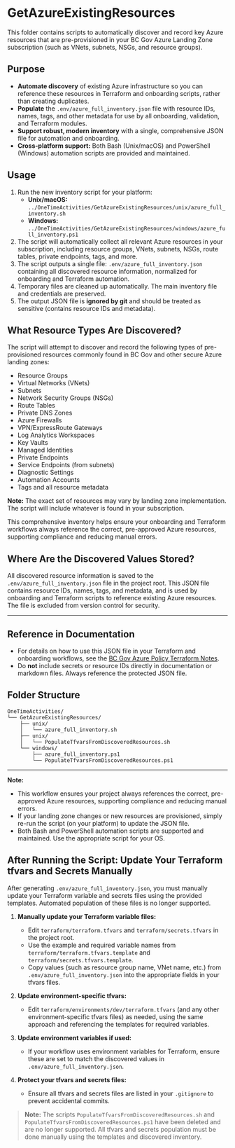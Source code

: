 # GetAzureExistingResources

This folder contains scripts to automatically discover and record key Azure resources that are pre-provisioned in your BC Gov Azure Landing Zone subscription (such as VNets, subnets, NSGs, and resource groups).

## Purpose
- **Automate discovery** of existing Azure infrastructure so you can reference these resources in Terraform and onboarding scripts, rather than creating duplicates.
- **Populate** the `.env/azure_full_inventory.json` file with resource IDs, names, tags, and other metadata for use by all onboarding, validation, and Terraform modules.
- **Support robust, modern inventory** with a single, comprehensive JSON file for automation and onboarding.
- **Cross-platform support:** Both Bash (Unix/macOS) and PowerShell (Windows) automation scripts are provided and maintained.

## Usage
1. Run the new inventory script for your platform:
   - **Unix/macOS:** `../OneTimeActivities/GetAzureExistingResources/unix/azure_full_inventory.sh`
   - **Windows:** `../OneTimeActivities/GetAzureExistingResources/windows/azure_full_inventory.ps1`
2. The script will automatically collect all relevant Azure resources in your subscription, including resource groups, VNets, subnets, NSGs, route tables, private endpoints, tags, and more.
3. The script outputs a single file: `.env/azure_full_inventory.json` containing all discovered resource information, normalized for onboarding and Terraform automation.
4. Temporary files are cleaned up automatically. The main inventory file and credentials are preserved.
5. The output JSON file is **ignored by git** and should be treated as sensitive (contains resource IDs and metadata).

## What Resource Types Are Discovered?

The script will attempt to discover and record the following types of pre-provisioned resources commonly found in BC Gov and other secure Azure landing zones:

- Resource Groups
- Virtual Networks (VNets)
- Subnets
- Network Security Groups (NSGs)
- Route Tables
- Private DNS Zones
- Azure Firewalls
- VPN/ExpressRoute Gateways
- Log Analytics Workspaces
- Key Vaults
- Managed Identities
- Private Endpoints
- Service Endpoints (from subnets)
- Diagnostic Settings
- Automation Accounts
- Tags and all resource metadata

**Note:** The exact set of resources may vary by landing zone implementation. The script will include whatever is found in your subscription.

This comprehensive inventory helps ensure your onboarding and Terraform workflows always reference the correct, pre-approved Azure resources, supporting compliance and reducing manual errors.

## Where Are the Discovered Values Stored?

All discovered resource information is saved to the `.env/azure_full_inventory.json` file in the project root. This JSON file contains resource IDs, names, tags, and metadata, and is used by onboarding and Terraform scripts to reference existing Azure resources. The file is excluded from version control for security.

---

## Reference in Documentation
- For details on how to use this JSON file in your Terraform and onboarding workflows, see the [BC Gov Azure Policy Terraform Notes](../../Resources/BcGovAzurePolicyTerraformNotes.md).
- Do **not** include secrets or resource IDs directly in documentation or markdown files. Always reference the protected JSON file.

## Folder Structure
```
OneTimeActivities/
└── GetAzureExistingResources/
    ├── unix/
    │   └── azure_full_inventory.sh
    ├── unix/
    │   └── PopulateTfvarsFromDiscoveredResources.sh
    └── windows/
        ├── azure_full_inventory.ps1
        └── PopulateTfvarsFromDiscoveredResources.ps1
```

---

**Note:**
- This workflow ensures your project always references the correct, pre-approved Azure resources, supporting compliance and reducing manual errors.
- If your landing zone changes or new resources are provisioned, simply re-run the script (on your platform) to update the JSON file.
- Both Bash and PowerShell automation scripts are supported and maintained. Use the appropriate script for your OS.

## After Running the Script: Update Your Terraform tfvars and Secrets Manually

After generating `.env/azure_full_inventory.json`, you must manually update your Terraform variable and secrets files using the provided templates. Automated population of these files is no longer supported.

1. **Manually update your Terraform variable files:**
   - Edit `terraform/terraform.tfvars` and `terraform/secrets.tfvars` in the project root.
   - Use the example and required variable names from `terraform/terraform.tfvars.template` and `terraform/secrets.tfvars.template`.
   - Copy values (such as resource group name, VNet name, etc.) from `.env/azure_full_inventory.json` into the appropriate fields in your tfvars files.

2. **Update environment-specific tfvars:**
   - Edit `terraform/environments/dev/terraform.tfvars` (and any other environment-specific tfvars files) as needed, using the same approach and referencing the templates for required variables.

3. **Update environment variables if used:**
   - If your workflow uses environment variables for Terraform, ensure these are set to match the discovered values in `.env/azure_full_inventory.json`.

4. **Protect your tfvars and secrets files:**
   - Ensure all tfvars and secrets files are listed in your `.gitignore` to prevent accidental commits.

> **Note:** The scripts `PopulateTfvarsFromDiscoveredResources.sh` and `PopulateTfvarsFromDiscoveredResources.ps1` have been deleted and are no longer supported. All tfvars and secrets population must be done manually using the templates and discovered inventory.
